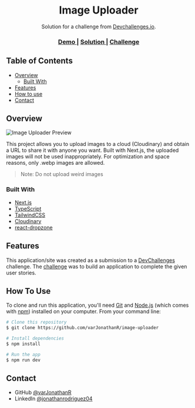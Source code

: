<h1 align="center">Image Uploader</h1>

<div align="center">
  Solution for a challenge from  <a href="http://devchallenges.io" target="_blank">Devchallenges.io</a>.
</div>

<div align="center">
  <h3>
    <a href="https://image-uploader-flax.vercel.app/">
      Demo
    </a>
    <span> | </span>
    <a href="https://legacy.devchallenges.io/solutions/OFa2rNfWdY7umllJrKla">
      Solution
    </a>
    <span> | </span>
    <a href="https://devchallenges.io/challenges/O2iGT9yBd6xZBrOcVirx">
      Challenge
    </a>
  </h3>
</div>

<!-- TABLE OF CONTENTS -->

## Table of Contents

- [Overview](#overview)
  - [Built With](#built-with)
- [Features](#features)
- [How to use](#how-to-use)
- [Contact](#contact)

<!-- OVERVIEW -->

## Overview

![Image Uploader Preview](https://github.com/varJonathanR/image-uploader)

This project allows you to upload images to a cloud (Cloudinary) and obtain a URL to share it with anyone you want. Built with Next.js, the uploaded images will not be used inappropriately. For optimization and space reasons, only .webp images are allowed.

> Note:
> Do not upload weird images

### Built With

- [Next.js](https://nextjs.org/)
- [TypeScript](https://www.typescriptlang.org/)
- [TailwindCSS](https://tailwindcss.com/)
- [Cloudinary](https://cloudinary.com/)
- [react-dropzone](https://react-dropzone.js.org/)

## Features

This application/site was created as a submission to a [DevChallenges](https://legacy.devchallenges.io/challenges) challenge. The [challenge](https://legacy.devchallenges.io/challenges/O2iGT9yBd6xZBrOcVirx) was to build an application to complete the given user stories.

## How To Use

To clone and run this application, you'll need [Git](https://git-scm.com) and [Node.js](https://nodejs.org/en/download/) (which comes with [npm](http://npmjs.com)) installed on your computer. From your command line:

```bash
# Clone this repository
$ git clone https://github.com/varJonathanR/image-uploader

# Install dependencies
$ npm install

# Run the app
$ npm run dev
```

## Contact

- GitHub [@varJonathanR](https://github.com/varJonathanR)
- LinkedIn [@jonathanrodriguez04](https://www.linkedin.com/in/jonathanrodriguez04)
